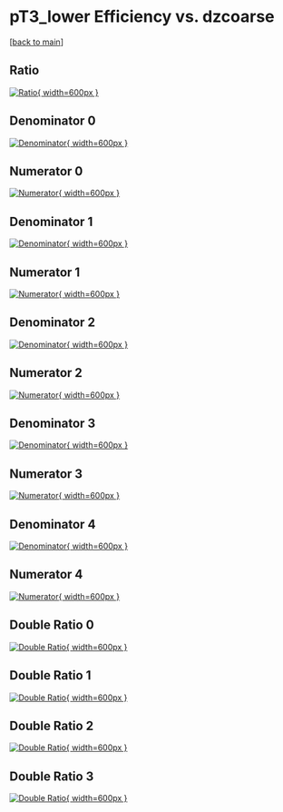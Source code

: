# pT3_lower Efficiency vs. dzcoarse

[[back to main](./)]



## Ratio

[![Ratio](../mtv/var/pT3_lower_loweta_321_1_eff_dzcoarse.png){ width=600px }](../mtv/var/pT3_lower_loweta_321_1_eff_dzcoarse.pdf)

## Denominator 0

[![Denominator](../mtv/den/pT3_lower_loweta_321_1_eff_dzcoarse_den0.png){ width=600px }](../mtv/den/pT3_lower_loweta_321_1_eff_dzcoarse_den0.pdf)

## Numerator 0

[![Numerator](../mtv/num/pT3_lower_loweta_321_1_eff_dzcoarse_num0.png){ width=600px }](../mtv/num/pT3_lower_loweta_321_1_eff_dzcoarse_num0.pdf)

## Denominator 1

[![Denominator](../mtv/den/pT3_lower_loweta_321_1_eff_dzcoarse_den1.png){ width=600px }](../mtv/den/pT3_lower_loweta_321_1_eff_dzcoarse_den1.pdf)

## Numerator 1

[![Numerator](../mtv/num/pT3_lower_loweta_321_1_eff_dzcoarse_num1.png){ width=600px }](../mtv/num/pT3_lower_loweta_321_1_eff_dzcoarse_num1.pdf)

## Denominator 2

[![Denominator](../mtv/den/pT3_lower_loweta_321_1_eff_dzcoarse_den2.png){ width=600px }](../mtv/den/pT3_lower_loweta_321_1_eff_dzcoarse_den2.pdf)

## Numerator 2

[![Numerator](../mtv/num/pT3_lower_loweta_321_1_eff_dzcoarse_num2.png){ width=600px }](../mtv/num/pT3_lower_loweta_321_1_eff_dzcoarse_num2.pdf)

## Denominator 3

[![Denominator](../mtv/den/pT3_lower_loweta_321_1_eff_dzcoarse_den3.png){ width=600px }](../mtv/den/pT3_lower_loweta_321_1_eff_dzcoarse_den3.pdf)

## Numerator 3

[![Numerator](../mtv/num/pT3_lower_loweta_321_1_eff_dzcoarse_num3.png){ width=600px }](../mtv/num/pT3_lower_loweta_321_1_eff_dzcoarse_num3.pdf)

## Denominator 4

[![Denominator](../mtv/den/pT3_lower_loweta_321_1_eff_dzcoarse_den4.png){ width=600px }](../mtv/den/pT3_lower_loweta_321_1_eff_dzcoarse_den4.pdf)

## Numerator 4

[![Numerator](../mtv/num/pT3_lower_loweta_321_1_eff_dzcoarse_num4.png){ width=600px }](../mtv/num/pT3_lower_loweta_321_1_eff_dzcoarse_num4.pdf)

## Double Ratio 0

[![Double Ratio](../mtv/ratio/pT3_lower_loweta_321_1_eff_dzcoarse_ratio0.png){ width=600px }](../mtv/ratio/pT3_lower_loweta_321_1_eff_dzcoarse_ratio0.pdf)

## Double Ratio 1

[![Double Ratio](../mtv/ratio/pT3_lower_loweta_321_1_eff_dzcoarse_ratio1.png){ width=600px }](../mtv/ratio/pT3_lower_loweta_321_1_eff_dzcoarse_ratio1.pdf)

## Double Ratio 2

[![Double Ratio](../mtv/ratio/pT3_lower_loweta_321_1_eff_dzcoarse_ratio2.png){ width=600px }](../mtv/ratio/pT3_lower_loweta_321_1_eff_dzcoarse_ratio2.pdf)

## Double Ratio 3

[![Double Ratio](../mtv/ratio/pT3_lower_loweta_321_1_eff_dzcoarse_ratio3.png){ width=600px }](../mtv/ratio/pT3_lower_loweta_321_1_eff_dzcoarse_ratio3.pdf)

